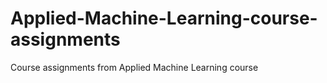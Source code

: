 # Applied-Machine-Learning-course-assignments
Course assignments from Applied Machine Learning course
